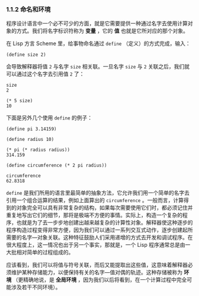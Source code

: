 ### 1.1.2 命名和环境

程序设计语言中一个必不可少的方面，就是它需要提供一种通过名字去使用计算对象的方式。我们将名字标识符称为 **变量** ，它的 **值** 也就是它所对应的那个对象。

在 Lisp 方言 Scheme 里，给事物命名通过 `define` （定义）的方式完成，输入：

```
(define size 2)
```

会导致解释器将值 `2` 与名字 `size` 相关联。一旦名字 `size` 与 `2` 关联之后，我们就可以通过这个名字去引用值 `2` 了：

```
size
2

(* 5 size)
10
```

下面是另外几个使用 `define` 的例子：

```
(define pi 3.14159)

(define radius 10)

(* pi (* radius radius))
314.159

(define circumference (* 2 pi radius))

circumference
62.8318
```

`define` 是我们所用的语言里最简单的抽象方法，它允许我们用一个简单的名字去引用一个组合运算的结果，例如上面算出的 `circumference` 。一般而言，计算得到的对象完全可以具有非常复杂的结构，如果每次需要使用它们时，都必须记住并重复地写出它们的细节，那将是极端不方便的事情。实际上，构造一个复杂的程序，也就是为了去一步步地创建出越来越复杂的计算性对象。解释器使这种逐步的程序构造过程变得非常方便，因为我们可以通过一系列交互式动作，逐步创建起所需要的名字—对象关联。这种特征鼓励人们采用递增的方式去开发和调试程序。在很大程度上，这一情况也出于另一个事实，那就是，一个 Lisp 程序通常总是由一大批相对简单的过程组成的。

应该看到，我们可以将值与符号关联，而后又能提取出这些值，这意味着解释器必须维护某种存储能力，以便保持有关的名字—值对偶的轨迹。这种存储被称为 **环境** （更精确地说，是 **全局环境** ，因为我们以后将看到，在一个计算过程中完全可能涉及若干不同环境）。